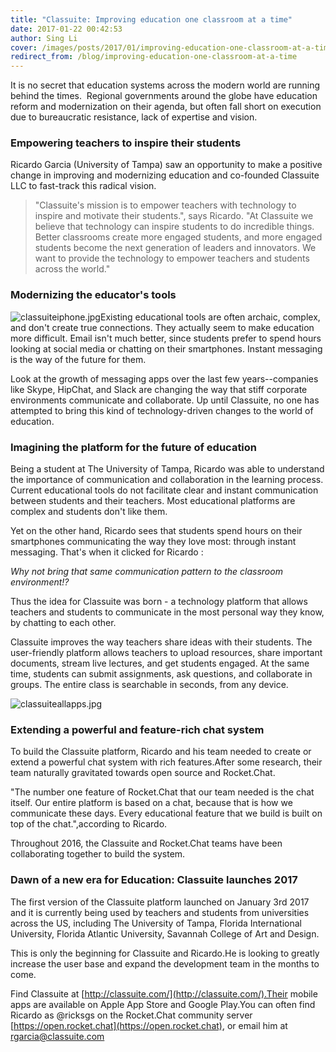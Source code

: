 ```yaml
---
title: "Classuite: Improving education one classroom at a time"
date: 2017-01-22 00:42:53
author: Sing Li
cover: /images/posts/2017/01/improving-education-one-classroom-at-a-time/classuitelogo.jpg
redirect_from: /blog/improving-education-one-classroom-at-a-time
---
```


It is no secret that education systems across the modern world are running behind the times.  Regional governments around the globe have education reform and modernization on their agenda, but often fall short on execution due to bureaucratic resistance, lack of expertise and vision.

### Empowering teachers to inspire their students

Ricardo Garcia (University of Tampa) saw an opportunity to make a positive change in improving and modernizing education and co-founded Classuite LLC to fast-track this radical vision. 

> "Classuite's mission is to empower teachers with technology to inspire and motivate their students.", says Ricardo. "At Classuite we believe that technology can inspire students to do incredible things. Better classrooms create more engaged students, and more engaged students become the next generation of leaders and innovators. We want to provide the technology to empower teachers and students across the world." 

### Modernizing the educator's tools  

![](https://cdn-my.konecty.com/rest/image/outer/1/200/rocketchat/BlogPost/24/images/classuiteiphone3.jpg? "classuiteiphone.jpg")Existing educational tools are often archaic, complex, and don't create true connections. They actually seem to make education more difficult. Email isn't much better, since students prefer to spend hours looking at social media or chatting on their smartphones. Instant messaging is the way of the future for them. 

Look at the growth of messaging apps over the last few years--companies like Skype, HipChat, and Slack are changing the way that stiff corporate  environments communicate and collaborate. Up until Classuite, no one has attempted to bring this kind of technology-driven changes to the world of education.

### Imagining the platform for the future of education

Being a student at The University of Tampa, Ricardo was able to understand the importance of communication and collaboration in the learning process. Current educational tools do not facilitate clear and instant communication between students and their teachers. Most educational platforms are complex and students don't like them.  

Yet on the other hand, Ricardo sees that students spend hours on their smartphones communicating the way they love most: through instant messaging. That's when it clicked for Ricardo : 

_Why not bring that same communication pattern to the classroom environment!?_

Thus the idea for Classuite was born - a technology platform that allows teachers and students to communicate in the most personal way they know, by chatting to each other.  

Classuite improves the way teachers share ideas with their students. The user-friendly platform allows teachers to upload resources, share important documents, stream live lectures, and get students engaged. At the same time, students can submit assignments, ask questions, and collaborate in groups. The entire class is searchable in seconds, from any device.

![](https://cdn-my.konecty.com/rest/image/outer/1/200/rocketchat/BlogPost/24/images/classuiteallapps.jpg? "classuiteallapps.jpg")  
  
### Extending a powerful and feature-rich chat system

To build the Classuite platform, Ricardo and his team needed to create or extend a powerful chat system with rich features.After some research, their team naturally gravitated towards open source and Rocket.Chat.

"The number one feature of Rocket.Chat that our team needed is the chat itself. Our entire platform is based on a chat, because that is how we communicate these days. Every educational feature that we build is built on top of the chat.",according to Ricardo.

Throughout 2016, the Classuite and Rocket.Chat teams have been collaborating together to build the system.

### Dawn of a new era for Education: Classuite launches 2017

The first version of the Classuite platform launched on January 3rd 2017 and it is currently being used by teachers and students from universities across the US, including The University of Tampa, Florida International University, Florida Atlantic University, Savannah College of Art and Design.
  
This is only the beginning for Classuite and Ricardo.He is looking to greatly increase the user base and expand the development team in the months to come.
  
Find Classuite at [http://classuite.com/](http://classuite.com/).Their mobile apps are available on Apple App Store and Google Play.You can often find Ricardo as @ricksgs on the Rocket.Chat community server [https://open.rocket.chat](https://open.rocket.chat), or email him at rgarcia@classuite.com
